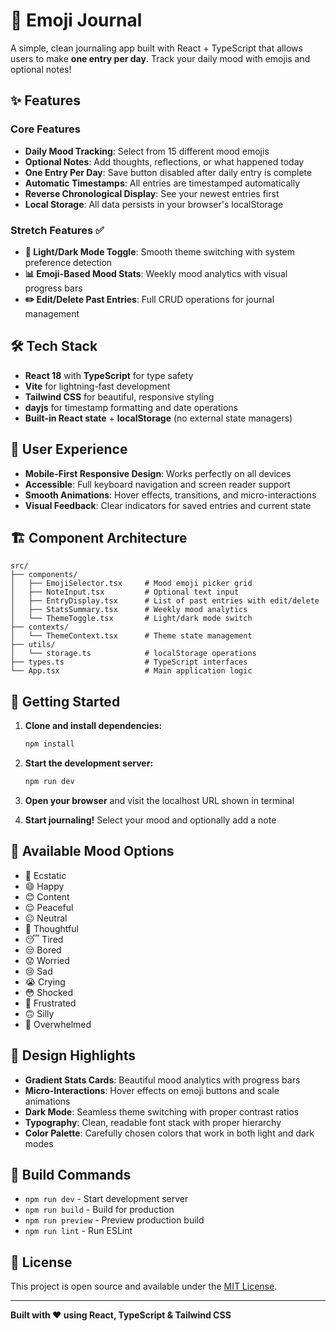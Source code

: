 # 📝 Emoji Journal

A simple, clean journaling app built with React + TypeScript that allows users to make **one entry per day**. Track your daily mood with emojis and optional notes!

## ✨ Features

### Core Features
- **Daily Mood Tracking**: Select from 15 different mood emojis
- **Optional Notes**: Add thoughts, reflections, or what happened today
- **One Entry Per Day**: Save button disabled after daily entry is complete
- **Automatic Timestamps**: All entries are timestamped automatically
- **Reverse Chronological Display**: See your newest entries first
- **Local Storage**: All data persists in your browser's localStorage

### Stretch Features ✅
- **🌙 Light/Dark Mode Toggle**: Smooth theme switching with system preference detection
- **📊 Emoji-Based Mood Stats**: Weekly mood analytics with visual progress bars
- **✏️ Edit/Delete Past Entries**: Full CRUD operations for journal management

## 🛠️ Tech Stack

- **React 18** with **TypeScript** for type safety
- **Vite** for lightning-fast development
- **Tailwind CSS** for beautiful, responsive styling
- **dayjs** for timestamp formatting and date operations
- **Built-in React state** + **localStorage** (no external state managers)

## 🎯 User Experience

- **Mobile-First Responsive Design**: Works perfectly on all devices
- **Accessible**: Full keyboard navigation and screen reader support
- **Smooth Animations**: Hover effects, transitions, and micro-interactions
- **Visual Feedback**: Clear indicators for saved entries and current state

## 🏗️ Component Architecture

```
src/
├── components/
│   ├── EmojiSelector.tsx     # Mood emoji picker grid
│   ├── NoteInput.tsx         # Optional text input
│   ├── EntryDisplay.tsx      # List of past entries with edit/delete
│   ├── StatsSummary.tsx      # Weekly mood analytics
│   └── ThemeToggle.tsx       # Light/dark mode switch
├── contexts/
│   └── ThemeContext.tsx      # Theme state management
├── utils/
│   └── storage.ts            # localStorage operations
├── types.ts                  # TypeScript interfaces
└── App.tsx                   # Main application logic
```

## 🚀 Getting Started

1. **Clone and install dependencies:**
   ```bash
   npm install
   ```

2. **Start the development server:**
   ```bash
   npm run dev
   ```

3. **Open your browser** and visit the localhost URL shown in terminal

4. **Start journaling!** Select your mood and optionally add a note

## 📱 Available Mood Options

- 🤩 Ecstatic
- 😄 Happy  
- 😊 Content
- 😌 Peaceful
- 😐 Neutral
- 🤔 Thoughtful
- 😴 Tired
- 😒 Bored
- 😟 Worried
- 😢 Sad
- 😭 Crying
- 😳 Shocked
- 😤 Frustrated
- 🙃 Silly
- 🤯 Overwhelmed

## 🎨 Design Highlights

- **Gradient Stats Cards**: Beautiful mood analytics with progress bars
- **Micro-Interactions**: Hover effects on emoji buttons and scale animations
- **Dark Mode**: Seamless theme switching with proper contrast ratios
- **Typography**: Clean, readable font stack with proper hierarchy
- **Color Palette**: Carefully chosen colors that work in both light and dark modes

## 🔧 Build Commands

- `npm run dev` - Start development server
- `npm run build` - Build for production
- `npm run preview` - Preview production build
- `npm run lint` - Run ESLint

## 📄 License

This project is open source and available under the [MIT License](LICENSE).

---

**Built with ❤️ using React, TypeScript & Tailwind CSS**
